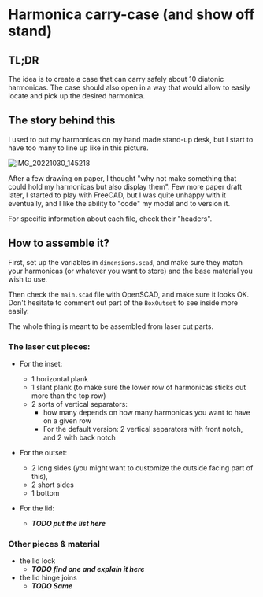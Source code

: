 # Harmonica carry-case (and show off stand)

## TL;DR
The idea is to create a case that can carry safely about 10 diatonic harmonicas.
The case should also open in a way that would allow to easily locate and pick up the desired harmonica.

## The story behind this
I used to put my harmonicas on my hand made stand-up desk, but I start to have too many to line up like in this picture.

![IMG_20221030_145218](https://user-images.githubusercontent.com/4479457/202927481-43aaefc8-f4df-43ff-afca-a8ba6212d1d5.jpg)

After a few drawing on paper, I thought "why not make something that could hold my harmonicas but also display them".
Few more paper draft later, I started to play with FreeCAD, but I was quite unhappy with it eventually, and I like the ability to "code" my model and to version it.

For specific information about each file, check their "headers".

## How to assemble it?

First, set up the variables in `dimensions.scad`, and make sure they match your harmonicas (or whatever you want to store) and the base material you wish to use.

Then check the `main.scad` file with OpenSCAD, and make sure it looks OK.
Don't hesitate to comment out part of the `BoxOutset` to see inside more easily.

The whole thing is meant to be assembled from laser cut parts.

### The laser cut pieces:

- For the inset:
  - 1 horizontal plank
  - 1 slant plank (to make sure the lower row of harmonicas sticks out more than the top row)
  - 2 sorts of vertical separators:
    - how many depends on how many harmonicas you want to have on a given row
    - For the default version: 2 vertical separators with front notch, and 2 with back notch

- For the outset:
  - 2 long sides (you might want to customize the outside facing part of this),
  - 2 short sides
  - 1 bottom

- For the lid:
  - ***TODO put the list here***

### Other pieces & material

- the lid lock
    - ***TODO find one and explain it here***
- the lid hinge joins
    - ***TODO Same***


